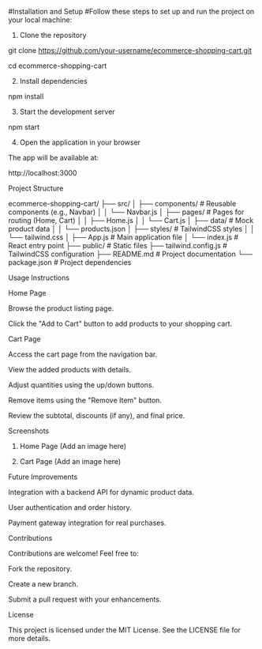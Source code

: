 #Installation and Setup
#Follow these steps to set up and run the project on your local machine:

1. Clone the repository

git clone https://github.com/your-username/ecommerce-shopping-cart.git

cd ecommerce-shopping-cart

2. Install dependencies

npm install

3. Start the development server

npm start

4. Open the application in your browser

The app will be available at:

http://localhost:3000

Project Structure

ecommerce-shopping-cart/
├── src/
│   ├── components/        # Reusable components (e.g., Navbar)
│   │   └── Navbar.js
│   ├── pages/             # Pages for routing (Home, Cart)
│   │   ├── Home.js
│   │   └── Cart.js
│   ├── data/              # Mock product data
│   │   └── products.json
│   ├── styles/            # TailwindCSS styles
│   │   └── tailwind.css
│   ├── App.js             # Main application file
│   └── index.js           # React entry point
├── public/                # Static files
├── tailwind.config.js     # TailwindCSS configuration
├── README.md              # Project documentation
└── package.json           # Project dependencies

Usage Instructions

Home Page

Browse the product listing page.

Click the "Add to Cart" button to add products to your shopping cart.

Cart Page

Access the cart page from the navigation bar.

View the added products with details.

Adjust quantities using the up/down buttons.

Remove items using the "Remove Item" button.

Review the subtotal, discounts (if any), and final price.

Screenshots
1. Home Page
(Add an image here)

2. Cart Page
(Add an image here)

Future Improvements

Integration with a backend API for dynamic product data.

User authentication and order history.

Payment gateway integration for real purchases.

Contributions

Contributions are welcome! Feel free to:

Fork the repository.

Create a new branch.

Submit a pull request with your enhancements.

License

This project is licensed under the MIT License. See the LICENSE file for more details.
